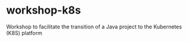# workshop-k8s
Workshop to facilitate the transition of a  Java project to the Kubernetes (K8S) platform
